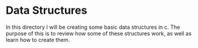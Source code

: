 # Data Structures

In this directory I will be creating some basic data structures in c. The
purpose of this is to review how some of these structures work, as well as 
learn how to create them. 
